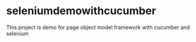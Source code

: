 # seleniumdemowithcucumber
This project is demo for page object model framework with cucumber and selenium
